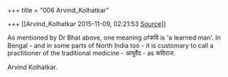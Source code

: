 +++
title = "006 Arvind_Kolhatkar"

+++
[[Arvind_Kolhatkar	2015-11-09, 02:21:53 [Source](https://groups.google.com/g/samskrita/c/qtbSWrteDQU)]]



As mentioned by Dr Bhat above, one meaning ofकवि is 'a learned man'. 
In Bengal - and in some parts of North India too - it is customary to call a practitioner of the traditional medicine - आयुर्वेद - as कविराज.

  

Arvind Kolhatkar.

> 
> > 
> > 
> > 

